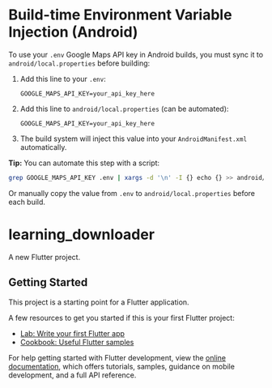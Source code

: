 # Build-time Environment Variable Injection (Android)

To use your `.env` Google Maps API key in Android builds, you must sync it to `android/local.properties` before building:

1. Add this line to your `.env`:
   
	```
	GOOGLE_MAPS_API_KEY=your_api_key_here
	```

2. Add this line to `android/local.properties` (can be automated):
   
	```
	GOOGLE_MAPS_API_KEY=your_api_key_here
	```

3. The build system will inject this value into your `AndroidManifest.xml` automatically.

**Tip:** You can automate this step with a script:

```bash
grep GOOGLE_MAPS_API_KEY .env | xargs -d '\n' -I {} echo {} >> android/local.properties
```

Or manually copy the value from `.env` to `android/local.properties` before each build.
# learning_downloader

A new Flutter project.

## Getting Started

This project is a starting point for a Flutter application.

A few resources to get you started if this is your first Flutter project:

- [Lab: Write your first Flutter app](https://docs.flutter.dev/get-started/codelab)
- [Cookbook: Useful Flutter samples](https://docs.flutter.dev/cookbook)

For help getting started with Flutter development, view the
[online documentation](https://docs.flutter.dev/), which offers tutorials,
samples, guidance on mobile development, and a full API reference.
